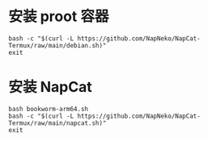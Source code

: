 # 安装 proot 容器

```shell
bash -c "$(curl -L https://github.com/NapNeko/NapCat-Termux/raw/main/debian.sh)"
exit
```

# 安装 NapCat

```shell
bash bookworm-arm64.sh
bash -c "$(curl -L https://github.com/NapNeko/NapCat-Termux/raw/main/napcat.sh)"
exit
```
